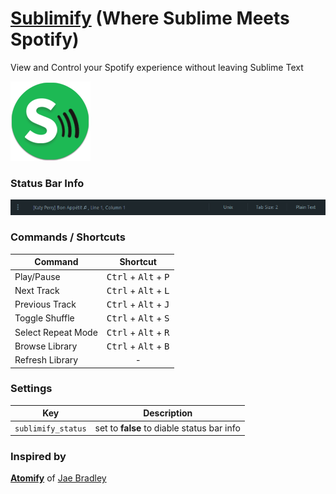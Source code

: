 # [Sublimify](https://atom.io/packages/atomify) (Where Sublime Meets Spotify)
View and Control your Spotify experience without leaving Sublime Text

![icon](icon.png)

### Status Bar Info

![status bar](status.png)

### Commands / Shortcuts

|       Command       |                      Shortcut                     |
|---------------------|:-------------------------------------------------:|
| Play/Pause          |  <kbd>Ctrl</kbd> + <kbd>Alt</kbd> + <kbd>P</kbd>  |  
| Next Track          |  <kbd>Ctrl</kbd> + <kbd>Alt</kbd> + <kbd>L</kbd>  |
| Previous Track      |  <kbd>Ctrl</kbd> + <kbd>Alt</kbd> + <kbd>J</kbd>  |
| Toggle Shuffle      |  <kbd>Ctrl</kbd> + <kbd>Alt</kbd> + <kbd>S</kbd>  |
| Select Repeat Mode  |  <kbd>Ctrl</kbd> + <kbd>Alt</kbd> + <kbd>R</kbd>  |
| Browse Library      |  <kbd>Ctrl</kbd> + <kbd>Alt</kbd> + <kbd>B</kbd>  |
| Refresh Library     |  -                                                | 

### Settings

|         Key        |                   Description                   |
|--------------------|-------------------------------------------------|
| `sublimify_status` | set to **false** to diable status bar info      |  


### Inspired by
**[Atomify](https://github.com/jaebradley/atomify/)** of [Jae Bradley](https://github.com/jaebradley)
